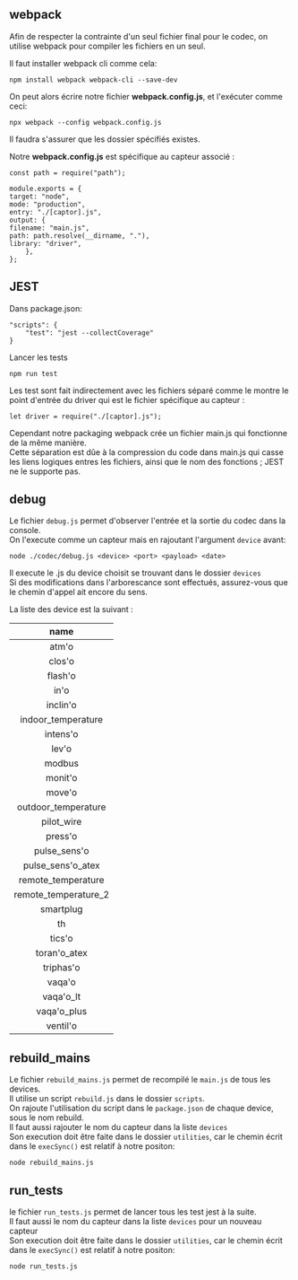 ## webpack

<p>Afin de respecter la contrainte d'un seul fichier final pour le codec, on utilise webpack pour compiler les fichiers en un seul.</p>

<p>Il faut installer webpack cli comme cela:</p>

    npm install webpack webpack-cli --save-dev

<p>On peut alors écrire notre fichier <strong>webpack.config.js</strong>, et l'exécuter comme ceci:</p>

    npx webpack --config webpack.config.js

<p>Il faudra s'assurer que les dossier spécifiés existes.</p>

<p>Notre <strong>webpack.config.js</strong> est spécifique au capteur associé :</p>

    const path = require("path");

    module.exports = {
    target: "node",
    mode: "production",
    entry: "./[captor].js",
    output: {
    filename: "main.js",
    path: path.resolve(__dirname, "."),
    library: "driver",
        },
    };

## JEST
<p>Dans package.json:</p>

    "scripts": {
        "test": "jest --collectCoverage"
    }

<p>Lancer les tests</p>

    npm run test

<p>Les test sont fait indirectement avec les fichiers séparé comme le montre le point d'entrée du driver qui est le fichier spécifique au capteur :</p>

    let driver = require("./[captor].js");

<p>Cependant notre packaging webpack crée un fichier main.js qui fonctionne de la même manière.<br>
Cette séparation est dûe à la compression du code dans main.js qui casse les liens logiques entres les fichiers, ainsi que le nom des fonctions ; JEST ne le supporte pas.</p>

## debug

<p>Le fichier <code>debug.js</code> permet d'observer l'entrée et la sortie du codec dans la console.<br>
On l'execute comme un capteur mais en rajoutant l'argument <code>device</code> avant:</p>

    node ./codec/debug.js <device> <port> <payload> <date>

<p>Il execute le .js du device choisit se trouvant dans le dossier <code>devices</code><br>
Si des modifications dans l'arborescance sont effectués, assurez-vous que le chemin d'appel ait encore du sens.</p>

La liste des device est la suivant :

|         name         |
|:--------------------:|
|        atm'o         |
|        clos'o        |
|       flash'o        |
|         in'o         |
|       inclin'o       |
|  indoor_temperature  |
|       intens'o       |
|        lev'o         |
|        modbus        |
|       monit'o        |
|        move'o        |
| outdoor_temperature  |
|      pilot_wire      |
|       press'o        |
|     pulse_sens'o     |
|  pulse_sens'o_atex   |
|  remote_temperature  |
| remote_temperature_2 |
|      smartplug       |
|          th          |
|        tics'o        |
|     toran'o_atex     |
|      triphas'o       |
|        vaqa'o        |
|      vaqa'o_lt       |
|     vaqa'o_plus      |
|       ventil'o       |

## rebuild_mains

<p> Le fichier <code>rebuild_mains.js</code> permet de recompilé le <code>main.js</code> de tous les devices.<br>
Il utilise un script <code>rebuild.js</code> dans le dossier <code>scripts</code>.<br>
On rajoute l'utilisation du script dans le <code>package.json</code> de chaque device, sous le nom rebuild.<br>
Il faut aussi rajouter le nom du capteur dans la liste <code>devices</code><br>
Son execution doit être faite dans le dossier <code>utilities</code>, car le chemin écrit dans le <code>execSync()</code> est relatif à notre positon:</p>

    node rebuild_mains.js

## run_tests

<p> le fichier <code>run_tests.js</code> permet de lancer tous les test jest à la suite.<br>
Il faut aussi le nom du capteur dans la liste <code>devices</code> pour un nouveau capteur<br>
Son execution doit être faite dans le dossier <code>utilities</code>, car le chemin écrit dans le <code>execSync()</code> est relatif à notre positon:</p>

    node run_tests.js
